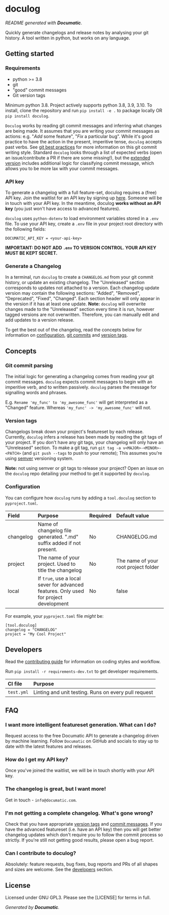 # doculog

_README generated with **Documatic**_.

Quickly generate changelogs
and release notes
by analysing your git history.
A tool written in python,
but works on any language.

## Getting started

### Requirements

* python >= 3.8
* git
* "good" commit messages
* Git version tags

Minimum python 3.8.
Project actively supports python 3.8,
3.9,
3.10.
To install,
clone the repository
and run `pip install -e .`
to package locally
OR
`pip install doculog`.

`Doculog` works by reading git commit messages
and inferring what changes are being made.
It assumes that you are writing
your commit messages as actions:
e.g. "_Add_ some feature",
"_Fix_ a particular bug".
While it's good practice to have the action
in the present,
imperitive tense,
`doculog` accepts past verbs.
See [git best practices](https://cbea.ms/git-commit/#imperative)
for more information
on this git commit writing style.
Standard `doculog` looks through a list
of expected verbs
(open an issue/contribute a PR if there are some missing!),
but the [extended version](#api-key)
includes additional logic
for classifying commit message,
which allows you to be more lax
with your commit messages.

### API key

To generate a changelog
with a full feature-set,
doculog requires a (free)
API key.
Join the waitlist
for an API key
by signing up [here](https://www.documatic.com).
Someone will be in touch with your API key.
In the meantime,
doculog **works without an API key**
(you just won't have access to advanced features).

`doculog` uses `python-dotenv`
to load environment variables
stored in a `.env` file.
To use your API key,
create a `.env` file
in your project root directory
with the following fields:

```
DOCUMATIC_API_KEY = <your-api-key>
```

**IMPORTANT: DO NOT ADD `.env` TO VERSION CONTROL.
YOUR API KEY MUST BE KEPT SECRET.**


### Generate a Changelog

In a terminal,
run `doculog`
to create
a `CHANGELOG.md`
from your git commit history,
or update an existing changelog.
The "Unreleased" section corresponds to updates
not attached to a version.
Each changelog update version
may contain the following sections:
"Added",
"Removed",
"Deprecated",
"Fixed",
"Changed".
Each section header will only appear
in the version
if it has at least one update.
**Note:** `doculog` will overwrite changes made
to the "Unreleased" section
every time it is run,
however tagged versions are not overwritten.
Therefore,
you can manually edit
and add updates
to a version release.

To get the best out of the changelog,
read the concepts below
for information on
[configuration](#configuration),
[git commits](#git-commit-parsing)
and [version tags](#version-tags).

## Concepts

### Git commit parsing

The initial logic for generating a changelog
comes from reading
your git commit messages.
`doculog`
expects
commit messages to begin with an imperitive verb,
and to written passively.
`doculog` parses the message for signalling words
and phrases.

E.g. `Rename 'my_func' to 'my_awesome_func'`
will get interpreted as a "Changed" feature.
Whereas `'my_func' -> 'my_awesome_func'`
will not.

### Version tags

Changelogs break down your project's featureset
by each release.
Currently,
`doculog` infers a release has been made
by reading the git tags of your project.
If you don't have any git tags,
your changelog will only have an "Unreleased" section.
To make a git tag,
run `git tag -a v<MAJOR>-<MINOR>-<PATCH>`
(and `git push --tags` to push to your remote);
This assumes you're using [semver](https://www.mariokandut.com/what-is-semantic-versioning-semver/)
versioning system.

**Note:** not using semver or git tags to release your project?
Open an issue on the `doculog` repo
detailing your method to get it supported
by `doculog`.

### Configuration

You can configure how `doculog` runs
by adding a `tool.doculog` section
to `pyproject.toml`.

| Field | Purpose | Required | Default value |
|:------|:--------|:---------|:--------------|
| changelog | Name of changelog file generated. ".md" suffix added if not present. | No | CHANGELOG.md |
| project | The name of your project. Used to title the changelog | No | The name of your root project folder |
| local | If `true`, use a local sever for advanced features. Only used for project development | No | false |

For example,
your `pyproject.toml` file _might_ be:

```
[tool.doculog]
changelog = "CHANGELOG"
project = "My Cool Project"
```

## Developers

Read the [contributing guide](CONTRIBUTING.md)
for information on coding styles
and workflow.

Run `pip install -r requirements-dev.txt`
to get developer requirements.

| CI file | Purpose |
|:--------|:--------|
| `test.yml` | Linting and unit testing. Runs on every pull request |

## FAQ

### I want more intelligent featureset generation. What can I do?

Request access to the free Documatic API
to generate a changelog
driven by machine learning.
Follow `Documatic` on GitHub
and socials
to stay up to date
with the latest features
and releases.

### How do I get my API key?

Once you've joined the waitlist,
we will be in touch shortly
with your API key.

### The changelog is great, but I want more!

Get in touch - `info@documatic.com`.

### I'm not getting a complete changelog. What's gone wrong?

Check that you have appropriate [version tags](#version-tags)
and [commit messages](#git-commit-parsing).
If you have the advanced featureset
(i.e. have an API key)
then you will get better changelog updates
which don't require you to follow
the commit process
so strictly.
If you're still not getting good results,
please open a bug report.

### Can I contribute to doculog?

Absolutely:
feature requests,
bug fixes,
bug reports
and PRs of all shapes and sizes
are welcome.
See the [developers](#developers)
section.

## License

Licensed under GNU GPL3.
Please see the [LICENSE]
for terms in full.

_Generated by **Documatic**._
